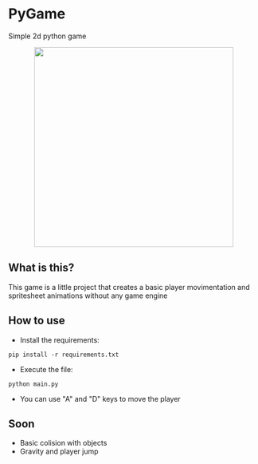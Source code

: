 # PyGame
Simple 2d python game

<div align="center">
  <img src="Demo/Demo.mp4" width="400"/>
</div>

## What is this?
This game is a little project that creates a basic player movimentation and spritesheet animations without any game engine

## How to use
* Install the requirements:
```
pip install -r requirements.txt
```

* Execute the file:
```
python main.py
```
* You can use "A" and "D" keys to move the player

## Soon
* Basic colision with objects
* Gravity and player jump